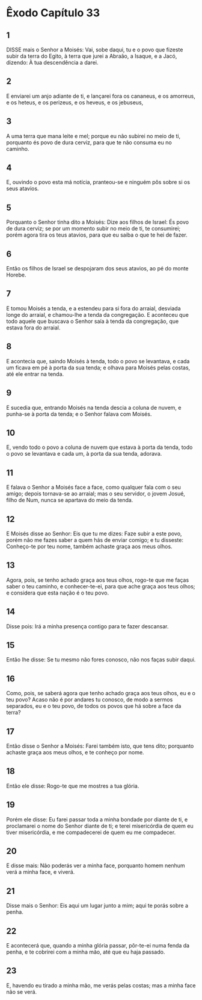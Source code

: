 # Êxodo Capítulo 33

## 1
DISSE mais o Senhor a Moisés: Vai, sobe daqui, tu e o povo que fizeste subir da terra do Egito, à terra que jurei a Abraão, a Isaque, e a Jacó, dizendo: À tua descendência a darei.

## 2
E enviarei um anjo adiante de ti, e lançarei fora os cananeus, e os amorreus, e os heteus, e os perizeus, e os heveus, e os jebuseus,

## 3
A uma terra que mana leite e mel; porque eu não subirei no meio de ti, porquanto és povo de dura cerviz, para que te não consuma eu no caminho.

## 4
E, ouvindo o povo esta má notícia, pranteou-se e ninguém pôs sobre si os seus atavios.

## 5
Porquanto o Senhor tinha dito a Moisés: Dize aos filhos de Israel: És povo de dura cerviz; se por um momento subir no meio de ti, te consumirei; porém agora tira os teus atavios, para que eu saiba o que te hei de fazer.

## 6
Então os filhos de Israel se despojaram dos seus atavios, ao pé do monte Horebe.

## 7
E tomou Moisés a tenda, e a estendeu para si fora do arraial, desviada longe do arraial, e chamou-lhe a tenda da congregação. E aconteceu que todo aquele que buscava o Senhor saía à tenda da congregação, que estava fora do arraial.

## 8
E acontecia que, saindo Moisés à tenda, todo o povo se levantava, e cada um ficava em pé à porta da sua tenda; e olhava para Moisés pelas costas, até ele entrar na tenda.

## 9
E sucedia que, entrando Moisés na tenda descia a coluna de nuvem, e punha-se à porta da tenda; e o Senhor falava com Moisés.

## 10
E, vendo todo o povo a coluna de nuvem que estava à porta da tenda, todo o povo se levantava e cada um, à porta da sua tenda, adorava.

## 11
E falava o Senhor a Moisés face a face, como qualquer fala com o seu amigo; depois tornava-se ao arraial; mas o seu servidor, o jovem Josué, filho de Num, nunca se apartava do meio da tenda.

## 12
E Moisés disse ao Senhor: Eis que tu me dizes: Faze subir a este povo, porém não me fazes saber a quem hás de enviar comigo; e tu disseste: Conheço-te por teu nome, também achaste graça aos meus olhos.

## 13
Agora, pois, se tenho achado graça aos teus olhos, rogo-te que me faças saber o teu caminho, e conhecer-te-ei, para que ache graça aos teus olhos; e considera que esta nação é o teu povo.

## 14
Disse pois: Irá a minha presença contigo para te fazer descansar.

## 15
Então lhe disse: Se tu mesmo não fores conosco, não nos faças subir daqui.

## 16
Como, pois, se saberá agora que tenho achado graça aos teus olhos, eu e o teu povo? Acaso não é por andares tu conosco, de modo a sermos separados, eu e o teu povo, de todos os povos que há sobre a face da terra?

## 17
Então disse o Senhor a Moisés: Farei também isto, que tens dito; porquanto achaste graça aos meus olhos, e te conheço por nome.

## 18
Então ele disse: Rogo-te que me mostres a tua glória.

## 19
Porém ele disse: Eu farei passar toda a minha bondade por diante de ti, e proclamarei o nome do Senhor diante de ti; e terei misericórdia de quem eu tiver misericórdia, e me compadecerei de quem eu me compadecer.

## 20
E disse mais: Não poderás ver a minha face, porquanto homem nenhum verá a minha face, e viverá.

## 21
Disse mais o Senhor: Eis aqui um lugar junto a mim; aqui te porás sobre a penha.

## 22
E acontecerá que, quando a minha glória passar, pôr-te-ei numa fenda da penha, e te cobrirei com a minha mão, até que eu haja passado.

## 23
E, havendo eu tirado a minha mão, me verás pelas costas; mas a minha face não se verá.

